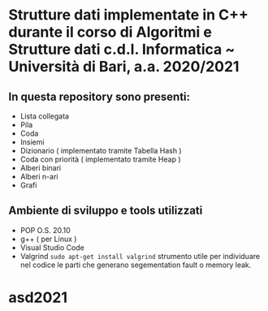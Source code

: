﻿# Strutture dati implementate in C++ durante il corso di Algoritmi e Strutture dati c.d.l. Informatica ~ Università di Bari, a.a. 2020/2021

##  In questa repository sono presenti:
- Lista collegata 
- Pila
- Coda
- Insiemi 
- Dizionario ( implementato tramite Tabella Hash )
-  Coda con priorità ( implementato tramite Heap )
-  Alberi binari
-  Alberi n-ari
-  Grafi
## Ambiente di sviluppo e tools utilizzati
- POP O.S. 20.10
- g++ ( per Linux )
- Visual Studio Code
- Valgrind `sudo apt-get install valgrind` strumento utile per individuare nel codice le parti che generano segementation fault o memory leak.

# asd2021
